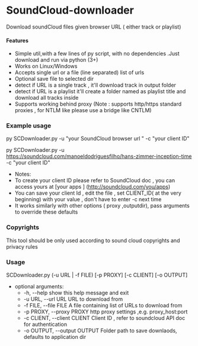 # SoundCloud-downloader
Download soundCloud files given browser URL ( either track or playlist) 

#### Features
* Simple util,with a few lines of py script, with no dependencies .Just download and  run via python (3+)
* Works on Linux/Windows 
* Accepts single url or a file (line separated) list of urls 
* Optional save file to selected dir 
* detect if URL is a single track , it'll download track  in output folder
* detect if URL is a playlist it'll create a folder named as playlist title and download all tracks inside
* Supports working behind proxy (Note : supports http/https standard proxies , for NTLM like please use a bridge like CNTLM)

### Example usage 
py SCDownloader.py -u "your SoundCloud browser url " -c "your client ID"

py SCDownloader.py -u https://soundcloud.com/manoeldodriguesfilho/hans-zimmer-inception-time -c "your client ID"

* Notes:
 * To create your client ID please refer to SoundCloud doc , you can access yours at [your apps ] (http://soundcloud.com/you/apps)
 * You can save your client Id , edit the file , set CLIENT_ID( at the very beginning) with your value , don't have to enter -c next time
 * It works similarly with other options ( proxy ,outputdir), pass arguments to override these defaults
 
### Copyrights
This tool  should be only used according to sound cloud copyrights and privacy rules

### Usage
SCDownloader.py (-u URL | -f FILE) [-p PROXY] [-c CLIENT] [-o OUTPUT]

* optional arguments:
  * -h, --help            show this help message and exit
  * -u URL, --url URL     URL to download from
  * -f FILE, --file FILE  A file containing list of URLs to download from
  * -p PROXY, --proxy PROXY  http proxy settings ,e.g. proxy_host:port
  * -c CLIENT, --client CLIENT  Client ID , refer to soundcloud API doc for authentication
  * -o OUTPUT, --output OUTPUT Folder path to save downlaods, defaults to application dir
